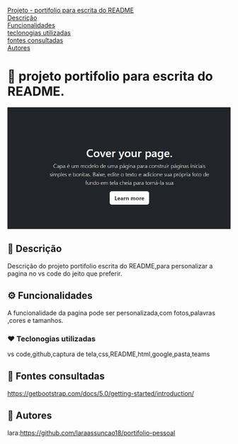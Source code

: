 [Projeto - portifolio para escrita do README](#projeto-portifolio-para-escrita-do-readme)   
[Descrição](#descri%C3%A7%C3%A3o)  
[Funcionalidades](#funcionalidade)  
[teclonogias utilizadas](#teclonogias-utilizadas)  
[fontes consultadas](#fontes-consultadas)  
[Autores](#autores)  

# 🚀 projeto portifolio para escrita do README.
![imege](img/capa.png)

## 📌 Descrição
Descrição do projeto portifolio escrita do README,para personalizar a pagina no vs code do jeito que preferir.

## ⚙️ Funcionalidades
A funcionalidade da pagina pode ser personalizada,com fotos,palavras ,cores e tamanhos.

### ❤️ Teclonogias utilizadas
vs code,github,captura de tela,css,README,html,google,pasta,teams

## 📄 Fontes consultadas
https://getbootstrap.com/docs/5.0/getting-started/introduction/

## 🍺 Autores
lara:https://github.com/laraassuncao18/portifolio-pessoal